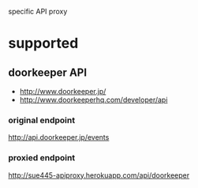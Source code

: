 specific API proxy

# supported
## doorkeeper API
* http://www.doorkeeper.jp/
* http://www.doorkeeperhq.com/developer/api

### original endpoint
http://api.doorkeeper.jp/events

### proxied endpoint
http://sue445-apiproxy.herokuapp.com/api/doorkeeper
